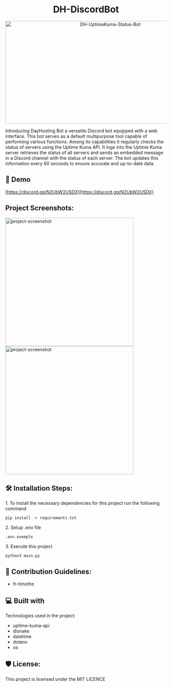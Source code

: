 <h1 align="center" id="title">DH-DiscordBot</h1>

<p align="center"><img src="https://socialify.git.ci/DayHosting-fr/DH-UptimeKuma-Status-Bot/image?font=Inter&forks=1&issues=1&language=1&logo=https%3A%2F%2Fmedia.discordapp.net%2Fattachments%2F1361431944482525287%2F1369409616726982696%2FDH_sans_fond.png%3Fex%3D681f0d57%26is%3D681dbbd7%26hm%3D6acefb406ee7c09736d546378e749a2d0204686b32add1c94e9cca90b1aaab74%26%3D%26format%3Dwebp%26quality%3Dlossless%26width%3D544%26height%3D544&name=1&owner=1&pattern=Plus&pulls=1&stargazers=1&theme=Auto" alt="DH-UptimeKuma-Status-Bot" width="640" height="320" /></p>

<p id="description">Introducing DayHosting Bot a versatile Discord bot equipped with a web interface. This bot serves as a default multipurpose tool capable of performing various functions. Among its capabilities it regularly checks the status of servers using the Uptime Kuma API. It logs into the Uptime Kuma server retrieves the status of all servers and sends an embedded message in a Discord channel with the status of each server. The bot updates this information every 60 seconds to ensure accurate and up-to-date data.</p>

<h2>🚀 Demo</h2>

[https://discord.gg/N2UbW2USDX](https://discord.gg/N2UbW2USDX)

<h2>Project Screenshots:</h2>

<img src="https://cdn.discordapp.com/attachments/1204549942375620628/1237933803347906580/image.png?ex=663d7332&amp;is=663c21b2&amp;hm=0fa4b7b1736fd42a689a214bcbb49d274c9cd66e3dc411fb5219d5ac0815db9c&amp;" alt="project-screenshot" width="400" height="400/">

<img src="https://cdn.discordapp.com/attachments/1204549942375620628/1237942444859985931/image.png?ex=663d7b3e&amp;is=663c29be&amp;hm=a55c2e4d53cae11da7cbfa96e2b49440ed2ab6626ba20f491f7e46998e3e5473&amp;" alt="project-screenshot" width="400" height="400/">

<h2>🛠️ Installation Steps:</h2>

<p>1. To install the necessary dependencies for this project run the following command</p>

```
pip install -r requirements.txt
```

<p>2. Setup .env file</p>

```
.env.exemple
```

<p>3. Execute this project</p>

```
python3 main.py
```

<h2>🍰 Contribution Guidelines:</h2>

*   fr-timothe

<h2>💻 Built with</h2>

Technologies used in the project:

*   uptime-kuma-api
*   disnake
*   datetime
*   dotenv
*   os

<h2>🛡️ License:</h2>

This project is licensed under the MIT LICENCE
